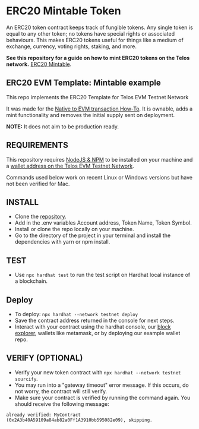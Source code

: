 # ERC20 Mintable Token

An ERC20 token contract keeps track of fungible tokens. Any single token is equal to any other token; no tokens have special rights or associated behaviours. This makes ERC20 tokens useful for things like a medium of exchange, currency, voting rights, staking, and more.



__See this repository for a guide on how to mint ERC20 tokens on the Telos network.__ [ERC20 Mintable](https://github.com/telosnetwork/erc20-mintable-example).


## ERC20 EVM Template: Mintable example

This repo implements the ERC20 Template for Telos EVM Testnet Network

It was made for the [Native to EVM transaction How-To](https://github.com/telosnetwork/native-to-evm-transaction). It is ownable, adds a mint functionality and removes the initial supply sent on deployment.

**NOTE:** It does not aim to be production ready.

## REQUIREMENTS

This repository requires [NodeJS & NPM](https://docs.npmjs.com/downloading-and-installing-node-js-and-npm) to be installed on your machine and a [wallet address on the Telos EVM Testnet Network](https://www.telos.net/developers/getting-started-on-testnet).

Commands used below work on recent Linux or Windows versions but have not been verified for Mac.

## INSTALL

- Clone the [repository](https://github.com/telosnetwork/erc20-mintable-example).
- Add in the .env variables Account address, Token Name, Token Symbol.
- Install or clone the repo locally on your machine. 
- Go to the directory of the project in your terminal and install the dependencies with yarn or npm install.

## TEST
- Use ```npx hardhat test``` to run the test script on Hardhat local instance of a blockchain. 

## Deploy
- To deploy: ```npx hardhat --network testnet deploy```
- Save the contract address returned in the console for next steps.
- Interact with your contract using the hardhat console, our [block explorer](https://testnet.teloscan.io/), wallets like metamask, or by deploying our example wallet repo.

## VERIFY (OPTIONAL)
- Verify your new token contract with ```npx hardhat --network testnet sourcify```.
- You may run into a "gateway timeout" error message. If this occurs, do not worry, the contract will still verify.
- Make sure your contract is verified by running the command again. You should receive the following message: 

```already verified: MyContract (0x2A3b40A59109a84ab82a0Ff1A3910bb595082e09), skipping.```
